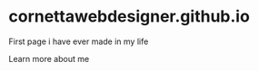 # cornettawebdesigner.github.io
First page i have ever made in my life

<p> Learn more about me </p>
